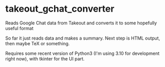 # takeout_gchat_converter
Reads Google Chat data from Takeout and converts it to some hopefully useful format

So far it just reads data and makes a summary. Next step is HTML output, then maybe TeX or something.

Requires some recent version of Python3 (I'm using 3.10 for development right now), with tkinter for the UI part.
